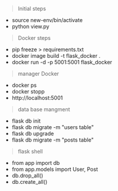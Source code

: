 > Initial steps
* source new-env/bin/activate 
* python view.py

> Docker steps 
* pip freeze > requirements.txt
* docker image build -t flask_docker .
* docker run -d -p 5001:5001 flask_docker

> manager Docker
* docker ps
* docker stopp
* http://localhost:5001

> data base mangment
* flask db init
* flask db migrate -m "users table"
* flask db upgrade
* flask db migrate -m "posts table"

> flask shell
* from app import db
* from app.models import User, Post
* db.drop_all()
* db.create_all()

